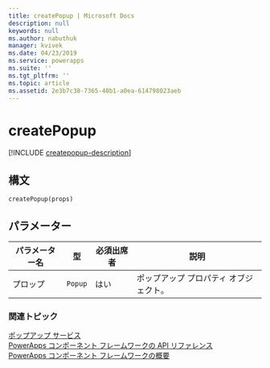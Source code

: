 ```yaml
---
title: createPopup | Microsoft Docs
description: null
keywords: null
ms.author: nabuthuk
manager: kvivek
ms.date: 04/23/2019
ms.service: powerapps
ms.suite: ''
ms.tgt_pltfrm: ''
ms.topic: article
ms.assetid: 2e3b7c38-7365-40b1-a0ea-614798023aeb
---
```


# <a name="createpopup"></a>createPopup

[!INCLUDE [createpopup-description](includes/createpopup-description.md)]

## <a name="syntax"></a>構文

`createPopup(props)`

## <a name="parameters"></a>パラメーター

| パラメーター名|型|必須出席者|説明|
| ------------- |----|--------|-----------|
|プロップ|`Popup`|はい|ポップアップ プロパティ オブジェクト。|


### <a name="related-topics"></a>関連トピック

[ポップアップ サービス](../popupservice.md)<br/>
[PowerApps コンポーネント フレームワークの API リファレンス](../../reference/index.md)<br/>
[PowerApps コンポーネント フレームワークの概要](../../overview.md)